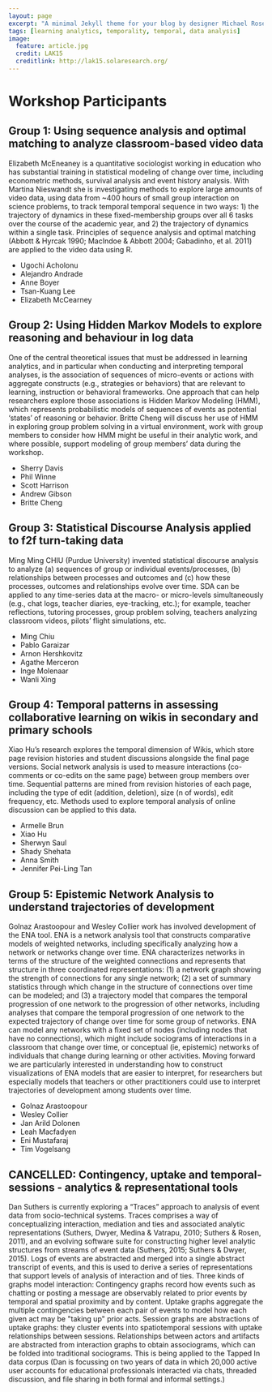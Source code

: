 ```yaml
---
layout: page
excerpt: "A minimal Jekyll theme for your blog by designer Michael Rose."
tags: [learning analytics, temporality, temporal, data analysis]
image:
  feature: article.jpg
  credit: LAK15
  creditlink: http://lak15.solaresearch.org/
---
```


# Workshop Participants

## Group 1: Using sequence analysis and optimal matching to analyze classroom-based video data

Elizabeth McEneaney is a quantitative sociologist working in education who has substantial training in statistical modeling of change over time, including econometric methods, survival analysis and event history analysis. With Martina Nieswandt she is investigating methods to explore large amounts of video data, using data from ~400 hours of small group interaction on science problems, to track temporal temporal sequence in two ways: 1) the trajectory of dynamics in these fixed-membership groups over all 6 tasks over the course of the academic year, and 2) the trajectory of dynamics within a single task. Principles of sequence analysis and optimal matching (Abbott & Hyrcak 1990; MacIndoe & Abbott 2004; Gabadinho, et al. 2011) are applied to the video data using R.

- Ugochi Acholonu
- Alejandro Andrade
- Anne Boyer
- Tsan-Kuang Lee
- Elizabeth McCearney

## Group 2: Using Hidden Markov Models to explore reasoning and behaviour in log data

One of the central theoretical issues that must be addressed in learning analytics, and in particular when conducting and interpreting temporal analyses, is the association of sequences of micro-events or actions with aggregate constructs (e.g., strategies or behaviors) that are relevant to learning, instruction or behavioral frameworks. One approach that can help researchers explore those associations is Hidden Markov Modeling (HMM), which represents probabilistic models of sequences of events as potential ‘states’ of reasoning or behavior. Britte Cheng will discuss her use of HMM in exploring group problem solving in a virtual environment, work with group members to consider how HMM might be useful in their analytic work, and where possible, support modeling of group members’ data during the workshop.

- Sherry Davis
- Phil Winne
- Scott Harrison
- Andrew Gibson
- Britte Cheng

## Group 3: Statistical Discourse Analysis applied to f2f turn-taking data

Ming Ming CHIU (Purdue University) invented statistical discourse analysis to analyze (a) sequences of group or individual events/processes, (b) relationships between processes and outcomes and (c) how these processes, outcomes and relationships evolve over time. SDA can be applied to any time-series data at the macro- or micro-levels simultaneously (e.g., chat logs, teacher diaries, eye-tracking, etc.); for example, teacher reflections, tutoring processes, group problem solving, teachers analyzing classroom videos, pilots’ flight simulations, etc. 

- Ming Chiu
- Pablo Garaizar
- Arnon Hershkovitz
- Agathe Merceron
- Inge Molenaar
- Wanli Xing

## Group 4: Temporal patterns in assessing collaborative learning on wikis in secondary and primary schools

Xiao Hu’s research explores the temporal dimension of Wikis, which store page revision histories and student discussions alongside the final page versions. Social network analysis is used to measure interactions (co-comments or co-edits on the same page) between group members over time. Sequential patterns are mined from revision histories of each page, including the type of edit (addition, deletion), size (n of words), edit frequency, etc. Methods used to explore temporal analysis of online discussion can be applied  to this data.

- Armelle Brun
- Xiao Hu
- Sherwyn Saul
- Shady Shehata
- Anna Smith
- Jennifer Pei-Ling Tan

## Group 5: Epistemic Network Analysis to understand trajectories of development

Golnaz Arastoopour and Wesley Collier work has involved development of the ENA tool. ENA is a network analysis tool that constructs comparative models of weighted networks, including specifically analyzing how a network or networks change over time. ENA characterizes networks in terms of the structure of the weighted connections and represents that structure in three coordinated representations: (1) a network graph showing the strength of connections for any single network; (2) a set of summary statistics through which change in the structure of connections over time can be modeled; and (3) a trajectory model that compares the temporal progression of one network to the progression of other networks, including analyses that compare the temporal progression of one network to the expected trajectory of change over time for some group of networks. ENA can model any networks with a fixed set of nodes (including nodes that have no connections), which might include sociograms of interactions in a classroom that change over time, or conceptual (ie, epistemic) networks of individuals that change during learning or other activities. Moving forward we are particularly interested in understanding how to construct visualizations of ENA models that are easier to interpret, for researchers but especially models that teachers or other practitioners could use to interpret trajectories of development among students over time.

- Golnaz Arastoopour
- Wesley Collier
- Jan Arild Dolonen
- Leah Macfadyen
- Eni Mustafaraj
- Tim Vogelsang

## CANCELLED: Contingency, uptake and temporal-sessions - analytics & representational tools

Dan Suthers is currently exploring a “Traces” approach to analysis of event data from socio-technical systems. Traces comprises a way of conceptualizing interaction, mediation and ties and associated analytic representations (Suthers, Dwyer, Medina & Vatrapu, 2010; Suthers & Rosen, 2011), and an evolving software suite for constructing higher level analytic structures from streams of event data (Suthers, 2015; Suthers & Dwyer, 2015). Logs of events are abstracted and merged into a single abstract transcript of events, and this is used to derive a series of representations that support levels of analysis of interaction and of ties. Three kinds of graphs model interaction: Contingency graphs record how events such as chatting or posting a message are observably related to prior events by temporal and spatial proximity and by content. Uptake graphs aggregate the multiple contingencies between each pair of events to model how each given act may be "taking up" prior acts. Session graphs are abstractions of uptake graphs: they cluster events into spatiotemporal sessions with uptake relationships between sessions. Relationships between actors and artifacts are abstracted from interaction graphs to obtain associograms, which can be folded into traditional sociograms.  This is being applied to the Tapped In data corpus (Dan is focussing on two years of data in which 20,000 active user accounts for educational professionals interacted via chats, threaded discussion, and file sharing in both formal and informal settings.)

